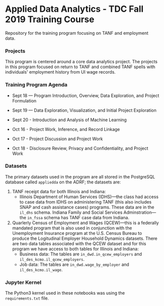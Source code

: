 # Applied Data Analytics - TDC Fall 2019 Training Course

Repository for the training program focusing on TANF and employment data.


### Projects

This program is centered around a core data analytics project. The projects in this program focused on return to TANF and combined TANF spells with individuals' employment history from UI wage records.

### Training Program Agenda

- Sept 18 — Program Introduction, Overview, Data Exploration, and Project Formulation
- Sept 19 — Data Exploration, Visualization, and Initial Project Exploration
- Sept 20 - Introduction and Analysis of Machine Learning

- Oct 16 - Project Work, Inference, and Record Linkage
- Oct 17 - Project Discussion and Project Work
- Oct 18 - Disclosure Review, Privacy and Confidentiality, and Project Work

### Datasets

The primary datasets used in the program are all stored in the PostgreSQL database called `appliedda` on the ADRF; the datasets are:

1. TANF receipt data for both Illinois and Indiana:
   - Illinois Department of Human Services (IDHS)—the class had access to case data from IDHS on administering TANF (this also includes SNAP and cash assistance cases) programs. These data are in the `il_dhs` schema.
   Indiana Family and Social Services Adminstration—the `in_fssa` schema has TANF case data from Indiana.
2. Quarlerly Census of Employment and Wages (QCEW)—this is a federally mandated program that is also used in conjunction with the Unemployment Insurance program at the U.S. Census Bureau to produce the Logitudinal Employer Household Dynamics datasets. There are two data tables associated with the QCEW dataset and for this program we have access to both tables for Illinois and Indiana:
   - Business data: The tables are `in_dwd.in_qcew_employers` and `il_des_kcmo.il_qcew_employers`.
   - Job data: The tables are `in_dwd.wage_by_employer` and `il_des_kcmo.il_wage`.
  
  ### Jupyter Kernel
  
  The Python3 kernel used in these notebooks was using the `requirements.txt` file.
